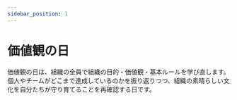 ```yaml
---
sidebar_position: 1
---
```


# 価値観の日

価値観の日は、組織の全員で組織の目的・価値観・基本ルールを学び直します。個人やチームがどこまで達成しているのかを振り返りつつ、組織の素晴らしい文化を自分たちが守り育てることを再確認する日です。

